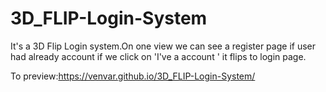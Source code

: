 # 3D_FLIP-Login-System

It's a 3D Flip Login system.On one view we can see a register page if user had already account 
if we click on 'I've a account ' it flips to login page.

To preview:https://venvar.github.io/3D_FLIP-Login-System/

